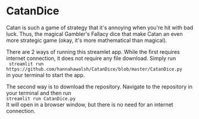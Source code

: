 # CatanDice
Catan is such a game of strategy that it's annoying when you're hit with bad luck. Thus, the magical Gambler's Fallacy dice that make Catan an even more strategic game (okay, it's more mathematical than magical). 

There are 2 ways of running this streamlet app. While the first requires internet connection, it does not require any file download. Simply run  
``` streamlit run https://github.com/hannahawalsh/CatanDice/blob/master/CatanDice.py```  
in your terminal to start the app.

The second way is to download the repository. Navigate to the repository in your terminal and then run  
```streamlit run CatanDice.py```  
It will open in a browser window, but there is no need for an internet connection.
